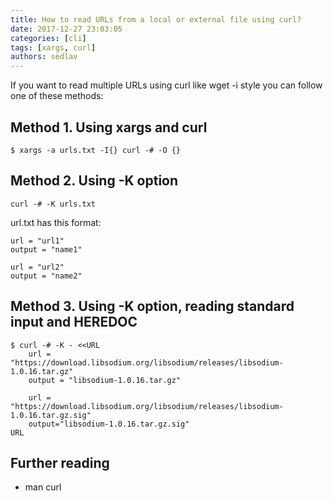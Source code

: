 ```yaml
---
title: How to read URLs from a local or external file using curl?
date: 2017-12-27 23:03:05
categories: [cli]
tags: [xargs, curl]
authors: sedlav
---
```


If you want to read multiple URLs using curl like wget -i style you can follow one of these methods:

## Method 1. Using xargs and curl

```
$ xargs -a urls.txt -I{} curl -# -O {} 
```

## Method 2. Using -K option

```
curl -# -K urls.txt
```

url.txt has this format:

```
url = "url1"
output = "name1"

url = "url2"
output = "name2"
```

## Method 3. Using -K option, reading standard input and HEREDOC

```
$ curl -# -K - <<URL
    url = "https://download.libsodium.org/libsodium/releases/libsodium-1.0.16.tar.gz"
    output = "libsodium-1.0.16.tar.gz"

    url = "https://download.libsodium.org/libsodium/releases/libsodium-1.0.16.tar.gz.sig"
    output="libsodium-1.0.16.tar.gz.sig"
URL
```

## Further reading

- man curl